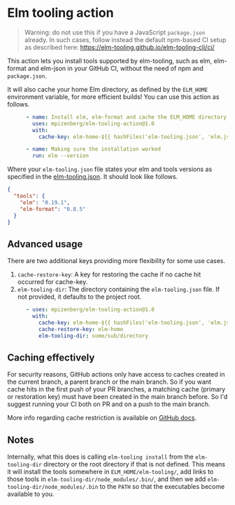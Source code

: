# Elm tooling action

> Warning: do not use this if you have a JavaScript `package.json` already.
> In such cases, follow instead the default npm-based CI setup as described here:
> https://elm-tooling.github.io/elm-tooling-cli/ci/

This action lets you install tools supported by elm-tooling,
such as elm, elm-format and elm-json in your GitHub CI,
without the need of npm and `package.json`.

It will also cache your home Elm directory,
as defined by the `ELM_HOME` environment variable,
for more efficient builds! You can use this action as follows.

```yaml
      - name: Install elm, elm-format and cache the ELM_HOME directory
        uses: mpizenberg/elm-tooling-action@1.0
        with:
          cache-key: elm-home-${{ hashFiles('elm-tooling.json', 'elm.json') }}

      - name: Making sure the installation worked
        run: elm --version
```

Where your `elm-tooling.json` file states your elm and tools versions
as specified in the [elm-tooling.json][spec].
It should look like follows.

```json
{
  "tools": {
    "elm": "0.19.1",
    "elm-format": "0.8.5"
  }
}
```

[spec]: https://elm-tooling.github.io/elm-tooling-cli/spec/

## Advanced usage

There are two additional keys providing more flexibility for some use cases.

1. `cache-restore-key`: A key for restoring the cache if no cache hit occurred for cache-key.
2. `elm-tooling-dir`: The directory containing the `elm-tooling.json` file. If not provided, it defaults to the project root.

```yaml
      - uses: mpizenberg/elm-tooling-action@1.0
        with:
          cache-key: elm-home-${{ hashFiles('elm-tooling.json', 'elm.json') }}
          cache-restore-key: elm-home
          elm-tooling-dir: some/sub/directory
```

## Caching effectively

For security reasons, GitHub actions only have access to caches created
in the current branch, a parent branch or the main branch.
So if you want cache hits in the first push of your PR branches,
a matching cache (primary or restoration key) must have been created
in the main branch before.
So I'd suggest running your CI both on PR and on a push to the main branch.

More info regarding cache restriction is available on [GitHub docs][cache].

[cache]: https://docs.github.com/en/actions/guides/caching-dependencies-to-speed-up-workflows#restrictions-for-accessing-a-cache

## Notes

Internally, what this does is calling `elm-tooling install`
from the `elm-tooling-dir` directory or the root directory
if that is not defined.
This means it will install the tools somewhere in `ELM_HOME/elm-tooling/`,
add links to those tools in `elm-tooling-dir/node_modules/.bin/`,
and then we add `elm-tooling-dir/node_modules/.bin` to the `PATH`
so that the executables become available to you.
